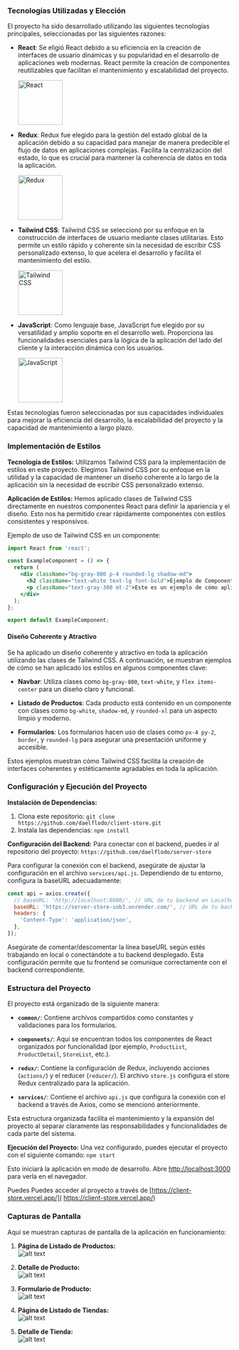 ### Tecnologías Utilizadas y Elección

El proyecto ha sido desarrollado utilizando las siguientes tecnologías principales, seleccionadas por las siguientes razones:

- **React**: Se eligió React debido a su eficiencia en la creación de interfaces de usuario dinámicas y su popularidad en el desarrollo de aplicaciones web modernas. React permite la creación de componentes reutilizables que facilitan el mantenimiento y escalabilidad del proyecto.

  <img src="https://upload.wikimedia.org/wikipedia/commons/thumb/a/a7/React-icon.svg/640px-React-icon.svg.png" alt="React" width="100">

- **Redux**: Redux fue elegido para la gestión del estado global de la aplicación debido a su capacidad para manejar de manera predecible el flujo de datos en aplicaciones complejas. Facilita la centralización del estado, lo que es crucial para mantener la coherencia de datos en toda la aplicación.

  <img src="https://redux.js.org/img/redux.svg" alt="Redux" width="100">

- **Tailwind CSS**: Tailwind CSS se seleccionó por su enfoque en la construcción de interfaces de usuario mediante clases utilitarias. Esto permite un estilo rápido y coherente sin la necesidad de escribir CSS personalizado extenso, lo que acelera el desarrollo y facilita el mantenimiento del estilo.

  <img src="https://seeklogo.com/images/T/tailwind-css-logo-5AD4175897-seeklogo.com.png" alt="Tailwind CSS" width="100">

- **JavaScript**: Como lenguaje base, JavaScript fue elegido por su versatilidad y amplio soporte en el desarrollo web. Proporciona las funcionalidades esenciales para la lógica de la aplicación del lado del cliente y la interacción dinámica con los usuarios.

  <img src="https://upload.wikimedia.org/wikipedia/commons/thumb/9/99/Unofficial_JavaScript_logo_2.svg/640px-Unofficial_JavaScript_logo_2.svg.png" alt="JavaScript" width="100">

Estas tecnologías fueron seleccionadas por sus capacidades individuales para mejorar la eficiencia del desarrollo, la escalabilidad del proyecto y la capacidad de mantenimiento a largo plazo.



### Implementación de Estilos

**Tecnología de Estilos:**
Utilizamos Tailwind CSS para la implementación de estilos en este proyecto. Elegimos Tailwind CSS por su enfoque en la utilidad y la capacidad de mantener un diseño coherente a lo largo de la aplicación sin la necesidad de escribir CSS personalizado extenso.

**Aplicación de Estilos:**
Hemos aplicado clases de Tailwind CSS directamente en nuestros componentes React para definir la apariencia y el diseño. Esto nos ha permitido crear rápidamente componentes con estilos consistentes y responsivos.

Ejemplo de uso de Tailwind CSS en un componente:

```jsx
import React from 'react';

const ExampleComponent = () => {
  return (
    <div className="bg-gray-800 p-4 rounded-lg shadow-md">
      <h2 className="text-white text-lg font-bold">Ejemplo de Componente</h2>
      <p className="text-gray-300 mt-2">Este es un ejemplo de cómo aplicamos estilos con Tailwind CSS.</p>
    </div>
  );
};

export default ExampleComponent;
```


#### Diseño Coherente y Atractivo

Se ha aplicado un diseño coherente y atractivo en toda la aplicación utilizando las clases de Tailwind CSS. A continuación, se muestran ejemplos de cómo se han aplicado los estilos en algunos componentes clave:

- **Navbar**: Utiliza clases como `bg-gray-800`, `text-white`, y `flex items-center` para un diseño claro y funcional.
  
- **Listado de Productos**: Cada producto está contenido en un componente con clases como `bg-white`, `shadow-md`, y `rounded-xl` para un aspecto limpio y moderno.

- **Formularios**: Los formularios hacen uso de clases como `px-4 py-2`, `border`, y `rounded-lg` para asegurar una presentación uniforme y accesible.

Estos ejemplos muestran cómo Tailwind CSS facilita la creación de interfaces coherentes y estéticamente agradables en toda la aplicación.
### Configuración y Ejecución del Proyecto

**Instalación de Dependencias:**
1. Clona este repositorio: `git clone https://github.com/daelflodo/client-store.git`
2. Instala las dependencias: `npm install`

**Configuración del Backend:**
Para conectar con el backend, puedes ir al repositorio del proyecto: `https://github.com/daelflodo/server-store` 

Para configurar la conexión con el backend, asegúrate de ajustar la configuración en el archivo `services/api.js`. Dependiendo de tu entorno, configura la baseURL adecuadamente:

```javascript
const api = axios.create({
  // baseURL: 'http://localhost:8080/', // URL de tu backend en Localhost
  baseURL: 'https://server-store-sob3.onrender.com/', // URL de tu backend desplegado
  headers: {
    'Content-Type': 'application/json',
  },
});
```
Asegúrate de comentar/descomentar la línea baseURL según estés trabajando en local o conectándote a tu backend desplegado. Esta configuración permite que tu frontend se comunique correctamente con el backend correspondiente.

### Estructura del Proyecto

El proyecto está organizado de la siguiente manera:

- **`common/`**: Contiene archivos compartidos como constantes y validaciones para los formularios.

- **`components/`**: Aquí se encuentran todos los componentes de React organizados por funcionalidad (por ejemplo, `ProductList`, `ProductDetail`, `StoreList`, etc.).

- **`redux/`**: Contiene la configuración de Redux, incluyendo acciones (`actions/`) y el reducer (`reducer/`). El archivo `store.js` configura el store Redux centralizado para la aplicación.

- **`services/`**: Contiene el archivo `api.js` que configura la conexión con el backend a través de Axios, como se mencionó anteriormente.

Esta estructura organizada facilita el mantenimiento y la expansión del proyecto al separar claramente las responsabilidades y funcionalidades de cada parte del sistema.


**Ejecución del Proyecto:**
Una vez configurado, puedes ejecutar el proyecto con el siguiente comando: ``npm start``


Esto iniciará la aplicación en modo de desarrollo. Abre [http://localhost:3000](http://localhost:3000) para verla en el navegador.

Puedes Puedes acceder al proyecto a través de [https://client-store.vercel.app/]( https://client-store.vercel.app/)

### Capturas de Pantalla

Aquí se muestran capturas de pantalla de la aplicación en funcionamiento:

1. **Página de Listado de Productos:**\
  ![alt text](image-1.png)

2. **Detalle de Producto:**\
   ![alt text](image-2.png)

3. **Formulario de Producto:**\
   ![alt text](image-3.png)

4. **Página de Listado de Tiendas:**\
   ![alt text](image-4.png)

5. **Detalle de Tienda:**\
   ![alt text](image-5.png)

